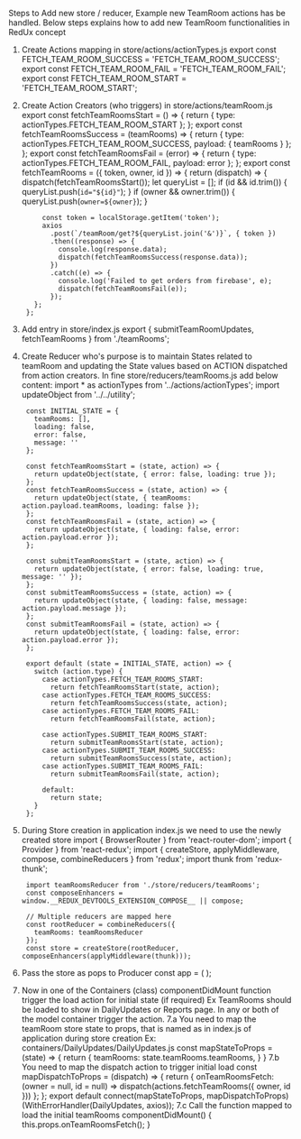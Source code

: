 Steps to Add new store / reducer, Example new TeamRoom actions has be handled.
Below steps explains how to add new TeamRoom functionalities in RedUx concept

1. Create Actions mapping in store/actions/actionTypes.js
        export const FETCH_TEAM_ROOM_SUCCESS = 'FETCH_TEAM_ROOM_SUCCESS';
        export const FETCH_TEAM_ROOM_FAIL = 'FETCH_TEAM_ROOM_FAIL';
        export const FETCH_TEAM_ROOM_START = 'FETCH_TEAM_ROOM_START';

2. Create Action Creators (who triggers) in store/actions/teamRoom.js
        export const fetchTeamRoomsStart = () => {
          return {
            type: actionTypes.FETCH_TEAM_ROOM_START
          };
        };
        export const fetchTeamRoomsSuccess = (teamRooms) => {
          return {
            type: actionTypes.FETCH_TEAM_ROOM_SUCCESS,
            payload: { teamRooms }
          };
        };
        export const fetchTeamRoomsFail = (error) => {
          return {
            type: actionTypes.FETCH_TEAM_ROOM_FAIL,
            payload: error
          };
        };
        export const fetchTeamRooms = ({ token, owner, id }) => {
          return (dispatch) => {
            dispatch(fetchTeamRoomsStart());
            let queryList = [];
            if (id && id.trim()) {
              queryList.push(`id="${id}"`);
            }
            if (owner && owner.trim()) {
              queryList.push(`owner=${owner}`);
            }

            const token = localStorage.getItem('token');
            axios
              .post(`/teamRoom/get?${queryList.join('&')}`, { token })
              .then((response) => {
                console.log(response.data);
                dispatch(fetchTeamRoomsSuccess(response.data));
              })
              .catch((e) => {
                console.log('Failed to get orders from firebase', e);
                dispatch(fetchTeamRoomsFail(e));
              });
          };
        };

3. Add entry in store/index.js
        export { submitTeamRoomUpdates, fetchTeamRooms } from './teamRooms';

4. Create Reducer who's purpose is to maintain States related to teamRoom and updating the State values based on ACTION dispatched from action creators.
In fine store/reducers/teamRooms.js add below content:
        import * as actionTypes from '../actions/actionTypes';
        import updateObject from '../../utility';

        const INITIAL_STATE = {
          teamRooms: [],
          loading: false,
          error: false,
          message: ''
        };

        const fetchTeamRoomsStart = (state, action) => {
          return updateObject(state, { error: false, loading: true });
        };
        const fetchTeamRoomsSuccess = (state, action) => {
          return updateObject(state, { teamRooms: action.payload.teamRooms, loading: false });
        };
        const fetchTeamRoomsFail = (state, action) => {
          return updateObject(state, { loading: false, error: action.payload.error });
        };

        const submitTeamRoomsStart = (state, action) => {
          return updateObject(state, { error: false, loading: true, message: '' });
        };
        const submitTeamRoomsSuccess = (state, action) => {
          return updateObject(state, { loading: false, message: action.payload.message });
        };
        const submitTeamRoomsFail = (state, action) => {
          return updateObject(state, { loading: false, error: action.payload.error });
        };

        export default (state = INITIAL_STATE, action) => {
          switch (action.type) {
            case actionTypes.FETCH_TEAM_ROOMS_START:
              return fetchTeamRoomsStart(state, action);
            case actionTypes.FETCH_TEAM_ROOMS_SUCCESS:
              return fetchTeamRoomsSuccess(state, action);
            case actionTypes.FETCH_TEAM_ROOMS_FAIL:
              return fetchTeamRoomsFail(state, action);

            case actionTypes.SUBMIT_TEAM_ROOMS_START:
              return submitTeamRoomsStart(state, action);
            case actionTypes.SUBMIT_TEAM_ROOMS_SUCCESS:
              return submitTeamRoomsSuccess(state, action);
            case actionTypes.SUBMIT_TEAM_ROOMS_FAIL:
              return submitTeamRoomsFail(state, action);

            default:
              return state;
          }
        };

5. During Store creation in application index.js we need to use the newly created store
        import { BrowserRouter } from 'react-router-dom';
        import { Provider } from 'react-redux';
        import { createStore, applyMiddleware, compose, combineReducers } from 'redux';
        import thunk from 'redux-thunk';

        import teamRoomsReducer from './store/reducers/teamRooms';
        const composeEnhancers = window.__REDUX_DEVTOOLS_EXTENSION_COMPOSE__ || compose;

        // Multiple reducers are mapped here
        const rootReducer = combineReducers({
          teamRooms: teamRoomsReducer
        });
        const store = createStore(rootReducer, composeEnhancers(applyMiddleware(thunk)));

6. Pass the store as pops to Producer
        const app = (
          <Provider store={store}>
            <BrowserRouter>
              <App />
            </BrowserRouter>
          </Provider>
        );
7. Now in one of the Containers (class) componentDidMount function trigger the load action for initial state (if required)
  Ex TeamRooms should be loaded to show in DailyUpdates or Reports page. In any or both of the model container trigger the action.
  7.a You need to map the teamRoom store state to props, that is named as in index.js of application during store creation
  Ex: containers/DailyUpdates/DailyUpdates.js
          const mapStateToProps = (state) => {
            return {
              teamRooms: state.teamRooms.teamRooms,
            }
          }
  7.b You need to map the dispatch action to trigger initial load
          const mapDispatchToProps = (dispatch) => {
            return {
              onTeamRoomsFetch: (owner = null, id = null) => dispatch(actions.fetchTeamRooms({ owner, id }))
            };
          };
          export default connect(mapStateToProps, mapDispatchToProps)(WithErrorHandler(DailyUpdates, axios));
  7.c Call the function mapped to load the initial teamRooms
          componentDidMount() {
            this.props.onTeamRoomsFetch();
          }
